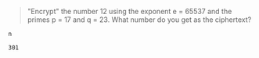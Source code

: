 > "Encrypt" the number 12 using the exponent e = 65537 and the primes p = 17 and q = 23. What number do you get as the ciphertext?

```
n
```

`301`
